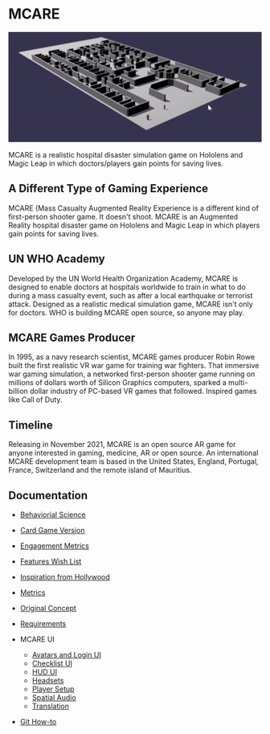 # MCARE

![MCARE hospital](docs/mcare-2021-06-16-babylon2.png)

MCARE is a realistic hospital disaster simulation game on Hololens and Magic Leap in which doctors/players gain points for saving lives. 

## A Different Type of Gaming Experience

MCARE (Mass Casualty Augmented Reality Experience is a different kind of first-person shooter game. It doesn't shoot. MCARE is an Augmented Reality hospital disaster game on Hololens and Magic Leap in which players gain points for saving lives.

## UN WHO Academy

Developed by the UN World Health Organization Academy, MCARE is designed to enable doctors at hospitals worldwide to train in what to do during a mass casualty event, such as after a local earthquake or terrorist attack. Designed as a realistic medical simulation game, MCARE isn't only for doctors. WHO is building MCARE open source, so anyone may play.

## MCARE Games Producer

In 1995, as a navy research scientist, MCARE games producer Robin Rowe built the first realistic VR war game for training war fighters. That immersive war gaming simulation, a networked first-person shooter game running on millions of dollars worth of Silicon Graphics computers, sparked a multi-billion dollar industry of PC-based VR games that followed. Inspired games like Call of Duty.

## Timeline

Releasing in November 2021, MCARE is an open source AR game for anyone interested in gaming, medicine, AR or open source. An international MCARE development team is based in the United States, England, Portugal, France, Switzerland and the remote island of Mauritius.

## Documentation

* [Behaviorial Science](docs/mcare-behavioral-science.md)
* [Card Game Version](docs/mcare-card-game-requirements.md)
* [Engagement Metrics](docs/mcare-engagement-metrics.md)
* [Features Wish List](docs/mcare-ar-wish-list.md)
* [Inspiration from Hollywood](docs/mcare-hollywood.md)
* [Metrics](docs/mcare-metrics.md)
* [Original Concept](docs/mcare-ar-concept.md)
* [Requirements](docs/mcare-requirements.md)

* MCARE UI
	* [Avatars and Login UI](docs/mcare-login-avatars.md)
	* [Checklist UI](docs/mcare-checklist.md)
	* [HUD UI](docs/mcare-hud.md)
	* [Headsets](docs/mcare-headset-makers.md)
	* [Player Setup](docs/mcare-setup.md)
	* [Spatial Audio](docs/mcare-spatial-audio.md)
	* [Translation](docs/mcare-translation.md)

* [Git How-to](docs/git-how-to.md)
